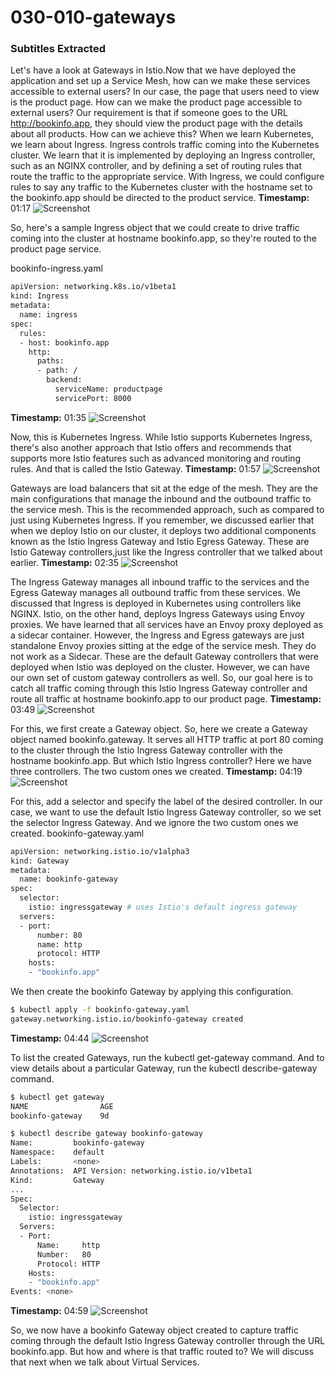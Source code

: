 # 030-010-gateways

### Subtitles Extracted

Let's have a look at Gateways in Istio.Now that we have deployed the application and set up a Service Mesh, how can we make these services accessible to external users? In our case, the page that users need to view is the product page. How can we make the product page accessible to external users? Our requirement is that if someone goes to the URL http://bookinfo.app, they should view the product page with the details about all products. How can we achieve this? When we learn Kubernetes, we learn about Ingress. Ingress controls traffic coming into the Kubernetes cluster. We learn that it is implemented by deploying an Ingress controller, such as an NGINX controller, and by defining a set of routing rules that route the traffic to the appropriate service. With Ingress, we could configure rules to say any traffic to the Kubernetes cluster with the hostname set to the bookinfo.app should be directed to the product service.
**Timestamp:** 01:17
![Screenshot](01_17_190.png)

So, here's a sample Ingress object that we could create to drive traffic coming into the cluster at hostname bookinfo.app, so they're routed to the product page service.

bookinfo-ingress.yaml

```bash
apiVersion: networking.k8s.io/v1beta1
kind: Ingress
metadata:
  name: ingress
spec:
  rules:
  - host: bookinfo.app
    http:
      paths:
      - path: /
        backend:
          serviceName: productpage
          servicePort: 8000
```

**Timestamp:** 01:35
![Screenshot](01_35_680.png)

Now, this is Kubernetes Ingress. While Istio supports Kubernetes Ingress, there's also another approach that Istio offers and recommends that supports more Istio features such as advanced monitoring and routing rules. And that is called the Istio Gateway.
**Timestamp:** 01:57
![Screenshot](01_57_589.png)

Gateways are load balancers that sit at the edge of the mesh. They are the main configurations that manage the inbound and the outbound traffic to the service mesh. This is the recommended approach, such as compared to just using Kubernetes Ingress. If you remember, we discussed earlier that when we deploy Istio on our cluster, it deploys two additional components known as the Istio Ingress Gateway and Istio Egress Gateway. These are Istio Gateway controllers,just like the Ingress controller that we talked about earlier.
**Timestamp:** 02:35
![Screenshot](02_35_847.png)

The Ingress Gateway manages all inbound traffic to the services and the Egress Gateway manages all outbound traffic from these services. We discussed that Ingress is deployed in Kubernetes using controllers like NGINX. Istio, on the other hand, deploys Ingress Gateways using Envoy proxies. We have learned that all services have an Envoy proxy deployed as a sidecar container. However, the Ingress and Egress gateways are just standalone Envoy proxies sitting at the edge of the service mesh. They do not work as a Sidecar. These are the default Gateway controllers that were deployed when Istio was deployed on the cluster. However, we can have our own set of custom gateway controllers as well. So, our goal here is to catch all traffic coming through this Istio Ingress Gateway controller and route all traffic at hostname bookinfo.app to our product page.
**Timestamp:** 03:49
![Screenshot](03_49_857.png)

For this, we first create a Gateway object. So, here we create a Gateway object named bookinfo.gateway. It serves all HTTP traffic at port 80 coming to the cluster through the Istio Ingress Gateway controller with the hostname bookinfo.app. But which Istio Ingress controller? Here we have three controllers. The two custom ones we created.
**Timestamp:** 04:19
![Screenshot](04_19_459.png)

For this, add a selector and specify the label of the desired controller. In our case, we want to use the default Istio Ingress Gateway controller, so we set the selector Ingress Gateway. And we ignore the two custom ones we created.
bookinfo-gateway.yaml

```bash
apiVersion: networking.istio.io/v1alpha3
kind: Gateway
metadata:
  name: bookinfo-gateway
spec:
  selector:
    istio: ingressgateway # uses Istio's default ingress gateway
  servers:
  - port:
      number: 80
      name: http
      protocol: HTTP
    hosts:
    - "bookinfo.app"
```

We then create the bookinfo Gateway by applying this configuration.

```bash
$ kubectl apply -f bookinfo-gateway.yaml
gateway.networking.istio.io/bookinfo-gateway created
```

**Timestamp:** 04:44
![Screenshot](04_44_162.png)

To list the created Gateways, run the kubectl get-gateway command. And to view details about a particular Gateway, run the kubectl describe-gateway command.

```bash
$ kubectl get gateway
NAME                AGE
bookinfo-gateway    9d
```

```bash
$ kubectl describe gateway bookinfo-gateway
Name:         bookinfo-gateway
Namespace:    default
Labels:       <none>
Annotations:  API Version: networking.istio.io/v1beta1
Kind:         Gateway
...
Spec:
  Selector:
    istio: ingressgateway
  Servers:
  - Port:
      Name:     http
      Number:   80
      Protocol: HTTP
    Hosts:
    - "bookinfo.app"
Events: <none>
```

**Timestamp:** 04:59
![Screenshot](04_59_494.png)

So, we now have a bookinfo Gateway object created to capture traffic coming through the default Istio Ingress Gateway controller through the URL bookinfo.app. But how and where is that traffic routed to? We will discuss that next when we talk about Virtual Services.
